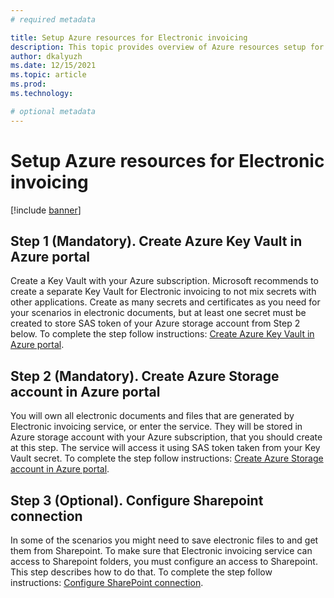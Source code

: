 ```yaml
---
# required metadata

title: Setup Azure resources for Electronic invoicing
description: This topic provides overview of Azure resources setup for Electronic invoicing.
author: dkalyuzh
ms.date: 12/15/2021
ms.topic: article
ms.prod: 
ms.technology: 

# optional metadata
---
```


# Setup Azure resources for Electronic invoicing

[!include [banner](../includes/banner.md)]

## Step 1 (Mandatory). Create Azure Key Vault in Azure portal
Create a Key Vault with your Azure subscription. Microsoft recommends to create a separate Key Vault for Electronic invoicing to not mix secrets with other applications. Create as many secrets and certificates as you need for your scenarios in electronic documents, but at least one secret must be created to store SAS token of your Azure storage account from Step 2 below.
To complete the step follow instructions: [Create Azure Key Vault in Azure portal](e-inv_tut-setup-electronic-invoicing_azure_create-keyvault.md).

## Step 2 (Mandatory). Create Azure Storage account in Azure portal
You will own all electronic documents and files that are generated by Electronic invoicing service, or enter the service. They will be stored in Azure storage account with your Azure subscription, that you should create at this step. The service will access it using SAS token taken from your Key Vault secret.
To complete the step follow instructions:  [Create Azure Storage account in Azure portal](e-inv_tut-setup-electronic-invoicing_azure_create-storage.md).

## Step 3 (Optional). Configure Sharepoint connection
In some of the scenarios you might need to save electronic files to and get them from Sharepoint. To make sure that Electronic invoicing service can access to Sharepoint folders, you must configure an access to Sharepoint. This step describes how to do that.
To complete the step follow instructions:  [Configure SharePoint connection](e-inv_tut-setup-electronic-invoicing_azure_configure-sharepoint.md).
